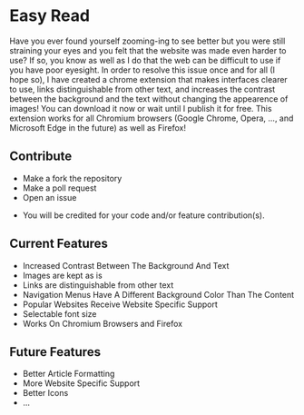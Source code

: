 # Easy Read

Have you ever found yourself zooming-ing to see better but you were still straining your eyes and you felt that the website was made even harder to use? If so, you know as well as I do that the web can be difficult to use if you have poor eyesight. In order to resolve this issue once and for all (I hope so), I have created a chrome extension that makes interfaces clearer to use, links distinguishable from other text, and increases the contrast between the background and the text without changing the appearence of images! You can download it now or wait until I publish it for free. This extension works for all Chromium browsers (Google Chrome, Opera, ..., and Microsoft Edge in the future) as well as Firefox!

## Contribute

+ Make a fork the repository
+ Make a poll request
+ Open an issue

* You will be credited for your code and/or feature contribution(s).

## Current Features

+ Increased Contrast Between The Background And Text
+ Images are kept as is
+ Links are distinguishable from other text
+ Navigation Menus Have A Different Background Color Than The Content
+ Popular Websites Receive Website Specific Support
+ Selectable font size
+ Works On Chromium Browsers and Firefox

## Future Features

+ Better Article Formatting
+ More Website Specific Support
+ Better Icons
+ ...